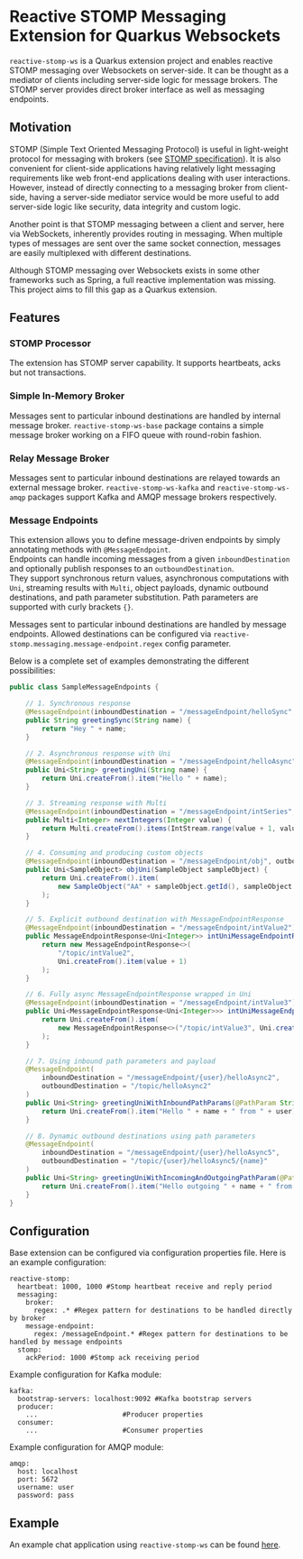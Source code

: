 # Reactive STOMP Messaging Extension for Quarkus Websockets

`reactive-stomp-ws` is a Quarkus extension project and enables reactive STOMP messaging over Websockets on server-side. 
It can be thought as a mediator of clients including server-side logic for message brokers. 
The STOMP server provides direct broker interface as well as messaging endpoints. 

## Motivation
STOMP (Simple Text Oriented Messaging Protocol) is useful in light-weight protocol for messaging with brokers (see [STOMP specification](https://stomp.github.io/stomp-specification-1.2.html)). 
It is also convenient for client-side applications having relatively light messaging requirements like web front-end applications dealing with user interactions.
However, instead of directly connecting to a messaging broker from client-side, having a server-side mediator service would be more useful to add server-side logic like security, data integrity and custom logic.

Another point is that STOMP messaging between a client and server, here via WebSockets, inherently provides routing in messaging. 
When multiple types of messages are sent over the same socket connection, messages are easily multiplexed with different destinations.

Although STOMP messaging over Websockets exists in some other frameworks such as Spring, a full reactive implementation was missing.
This project aims to fill this gap as a Quarkus extension.

## Features

### STOMP Processor
The extension has STOMP server capability. It supports heartbeats, acks but not transactions.

### Simple In-Memory Broker

Messages sent to particular inbound destinations are handled by internal message broker.
`reactive-stomp-ws-base` package contains a simple message broker working on a FIFO queue with round-robin fashion.

### Relay Message Broker

Messages sent to particular inbound destinations are relayed towards an external message broker.
`reactive-stomp-ws-kafka` and `reactive-stomp-ws-amqp` packages support Kafka and AMQP message brokers respectively.

### Message Endpoints

This extension allows you to define message-driven endpoints by simply annotating methods with `@MessageEndpoint`.  
Endpoints can handle incoming messages from a given `inboundDestination` and optionally publish responses to an `outboundDestination`.  
They support synchronous return values, asynchronous computations with `Uni`, streaming results with `Multi`, object payloads, dynamic outbound destinations, and path parameter substitution.
Path parameters are supported with curly brackets `{}`.

Messages sent to particular inbound destinations are handled by message endpoints.
Allowed destinations can be configured via `reactive-stomp.messaging.message-endpoint.regex` config parameter.

Below is a complete set of examples demonstrating the different possibilities:

```java
public class SampleMessageEndpoints {

    // 1. Synchronous response
    @MessageEndpoint(inboundDestination = "/messageEndpoint/helloSync", outboundDestination = "/topic/helloSync")
    public String greetingSync(String name) {
        return "Hey " + name;
    }

    // 2. Asynchronous response with Uni
    @MessageEndpoint(inboundDestination = "/messageEndpoint/helloAsync", outboundDestination = "/topic/helloAsync")
    public Uni<String> greetingUni(String name) {
        return Uni.createFrom().item("Hello " + name);
    }

    // 3. Streaming response with Multi
    @MessageEndpoint(inboundDestination = "/messageEndpoint/intSeries", outboundDestination = "/topic/intSeries")
    public Multi<Integer> nextIntegers(Integer value) {
        return Multi.createFrom().items(IntStream.range(value + 1, value + 11).boxed());
    }

    // 4. Consuming and producing custom objects
    @MessageEndpoint(inboundDestination = "/messageEndpoint/obj", outboundDestination = "/topic/obj")
    public Uni<SampleObject> objUni(SampleObject sampleObject) {
        return Uni.createFrom().item(
            new SampleObject("AA" + sampleObject.getId(), sampleObject.getValue() + 1)
        );
    }

    // 5. Explicit outbound destination with MessageEndpointResponse
    @MessageEndpoint(inboundDestination = "/messageEndpoint/intValue2")
    public MessageEndpointResponse<Uni<Integer>> intUniMessageEndpointResponse(Integer value) {
        return new MessageEndpointResponse<>(
            "/topic/intValue2",
            Uni.createFrom().item(value + 1)
        );
    }

    // 6. Fully async MessageEndpointResponse wrapped in Uni
    @MessageEndpoint(inboundDestination = "/messageEndpoint/intValue3")
    public Uni<MessageEndpointResponse<Uni<Integer>>> intUniMessageEndpointResponseUni(Integer value) {
        return Uni.createFrom().item(
            new MessageEndpointResponse<>("/topic/intValue3", Uni.createFrom().item(value + 1))
        );
    }

    // 7. Using inbound path parameters and payload
    @MessageEndpoint(
        inboundDestination = "/messageEndpoint/{user}/helloAsync2",
        outboundDestination = "/topic/helloAsync2"
    )
    public Uni<String> greetingUniWithInboundPathParams(@PathParam String user, @Payload String name) {
        return Uni.createFrom().item("Hello " + name + " from " + user);
    }

    // 8. Dynamic outbound destinations using path parameters
    @MessageEndpoint(
        inboundDestination = "/messageEndpoint/{user}/helloAsync5",
        outboundDestination = "/topic/{user}/helloAsync5/{name}"
    )
    public Uni<String> greetingUniWithIncomingAndOutgoingPathParam(@PathParam String user, @Payload String name) {
        return Uni.createFrom().item("Hello outgoing " + name + " from " + user);
    }
}
```
## Configuration
Base extension can be configured via configuration properties file. Here is an example configuration:

```
reactive-stomp:
  heartbeat: 1000, 1000 #Stomp heartbeat receive and reply period
  messaging:
    broker:
      regex: .* #Regex pattern for destinations to be handled directly by broker
    message-endpoint:
      regex: /messageEndpoint.* #Regex pattern for destinations to be handled by message endpoints
  stomp:
    ackPeriod: 1000 #Stomp ack receiving period
```

Example configuration for Kafka module:

```
kafka:
  bootstrap-servers: localhost:9092 #Kafka bootstrap servers
  producer:
    ...                     #Producer properties
  consumer:
    ...                     #Consumer properties
```

Example configuration for AMQP module:
```
amqp:
  host: localhost
  port: 5672
  username: user
  password: pass
```

## Example

An example chat application using `reactive-stomp-ws` can be found [here](https://github.com/deepend0/reactive-stomp-ws-examples).